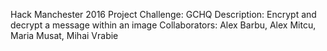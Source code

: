 Hack Manchester 2016 Project
Challenge: GCHQ
Description: Encrypt and decrypt a message within an image
Collaborators: Alex Barbu, Alex Mitcu, Maria Musat, Mihai Vrabie